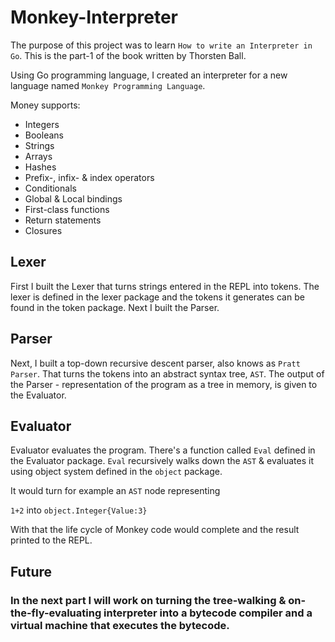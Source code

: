 # Monkey-Interpreter
The purpose of this project was to learn `How to write an Interpreter in Go`.
This is the part-1 of the book written by Thorsten Ball.

Using Go programming language, I created an interpreter for a new language named `Monkey Programming Language`.


Money supports:
- Integers
- Booleans
- Strings
- Arrays
- Hashes
- Prefix-, infix- & index operators
- Conditionals
- Global & Local bindings
- First-class functions
- Return statements
- Closures



## Lexer
First I built the Lexer that turns strings entered in the REPL into tokens.
The lexer is defined in the lexer package and the tokens it generates can be found in the token package.
Next I built the Parser.

## Parser
Next, I built a top-down recursive descent parser, also knows as `Pratt Parser`.
That turns the tokens into an abstract syntax tree, `AST`.
The output of the Parser - representation of the program as a tree in memory, is given to the Evaluator.

## Evaluator
Evaluator evaluates the program. There's a function called `Eval` defined in the Evaluator package. `Eval` recursively walks down the `AST` & evaluates it using object system defined in the `object` package.

It would turn for example an `AST` node representing 

```1+2``` into 
`object.Integer{Value:3}`


With that the life cycle of Monkey code would complete and the result printed to the REPL.


## Future
### In the next part I will work on turning the tree-walking & on-the-fly-evaluating interpreter into a bytecode compiler and a virtual machine that executes the bytecode.
